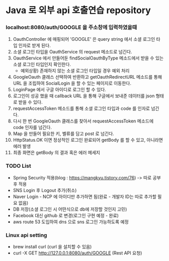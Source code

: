 # Java 로 외부 api 호출연습 repository

### localhost:8080/auth/GOOGLE 을 주소창에 입력하였을때

1. OauthController 에 매핑되어 'GOOGLE' 은 query string 에서 소셜 로그인 타입 인자로 받게 된다.
2. 소셜 로그인 타입을 OauthService 의 request 메소드로 넘긴다.
3. OauthService 에서 만들어둔 findSocialOauthByType 메소드에서 받을 수 있는 소셜 로그인 타입인지 확인한다.
   - 예외상황) 존재하지 않는 소셜 로그인 타입일 경우 예외 처리
4. GoogleOauth 클래스 선택하여 반환하고 getOauthRedirectURL 메소드를 통해 URL 을 조립하여 
   SocialLogin 을 할 수 있는 페이지로 이동한다.
5. LoginPage 에서 구글 아이디로 로그인 할 수 있다.
6. 로그인이 성공 했을 때 callback URL 을 통해 구글에서 보내준 데이터를 json 형태로 받을 수 있다.
7. requestAccessToken 메소드를 통해 소셜 로그인 타입과 code 를 인자로 넘긴다.
8. 다시 한 번 GoogleOauth 클래스를 찾아서 requestAccessToken 메소드에 code 인자를 넘긴다.
9. Map 을 만들어 필요한 키, 벨류를 담고 post 로 넘긴다.
10. HttpStatus.OK 이면 정상적인 로그인 완료되어 getBody 를 할 수 있고, 아니라면 에러 발생
11. 최종 화면은 getBody 의 결과 혹은 에러 메세지


### TODO List

   - Spring Security 적용(blog : https://mangkyu.tistory.com/76) -> 따로 공부 후 적용
   - SNS Login 후 Logout 추가(취소)
   - Naver Login - NCP 에 아이디만 추가하면 됨(완료 - 개발자 ID는 따로 추가할 필요 없음)
   - DB 저장(소셜 로그인 시 어떤식으로 db에 저장할 것인지 고민)
   - Facebook 대신 github 로 변경(로그인 구현 예정 - 완료)
   - aws route 53 도입하여 dns 으로 sns 로그인 가능하도록 예정

### Linux api setting

   - brew install curl (curl 을 설치할 수 있음)
   - curl -X GET http://127.0.0.1:8080/auth/GOOGLE (Rest API 요청)